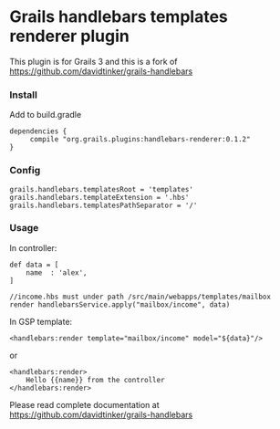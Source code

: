 # Grails handlebars templates renderer plugin

This plugin is for Grails 3 and this is a fork of https://github.com/davidtinker/grails-handlebars


### Install

Add to build.gradle

    dependencies {
         compile "org.grails.plugins:handlebars-renderer:0.1.2"
    }

### Config

    grails.handlebars.templatesRoot = 'templates'
    grails.handlebars.templateExtension = '.hbs'
    grails.handlebars.templatesPathSeparator = '/'


### Usage

In controller:

    def data = [
        name  : 'alex',
    ]

    //income.hbs must under path /src/main/webapps/templates/mailbox
    render handlebarsService.apply("mailbox/income", data)


In GSP template:

    <handlebars:render template="mailbox/income" model="${data}"/>

or

    <handlebars:render>
        Hello {{name}} from the controller
    </handlebars:render>

Please read complete documentation at https://github.com/davidtinker/grails-handlebars





